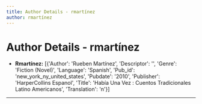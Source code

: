 ```yaml
---
title: Author Details - rmartínez
author: rmartínez
---
```


# Author Details - rmartínez

<ul>
    <li><strong>Rmartínez:</strong> [{'Author': 'Rueben Martínez', 'Descriptor': '', 'Genre': 'Fiction (Novel)', 'Language': 'Spanish', 'Pub_id': 'new_york_ny_united_states', 'Pubdate': '2010', 'Publisher': 'HarperCollins Espanol', 'Title': 'Había Una Vez : Cuentos Tradicionales Latino Americanos', 'Translation': 'n'}]</li>
</ul>
<hr>